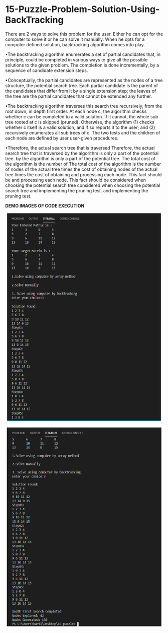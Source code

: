 # 15-Puzzle-Problem-Solution-Using-BackTracking
 There are 2 ways to solve this problem for the user. Either
he can opt for the computer to solve it or he can solve it
manually. When he opts for a computer defined solution,
backtracking algorithm comes into play.

•The backtracking algorithm enumerates a set of partial
candidates that, in principle, could be completed in
various ways to give all the possible solutions to the
given problem. The completion is done incrementally, by
a sequence of candidate extension steps.

•Conceptually, the partial candidates are represented as
the nodes of a tree structure, the potential search tree.
Each partial candidate is the parent of the candidates
that differ from it by a single extension step; the leaves of
the tree are the partial candidates that cannot be
extended any further.

•The backtracking algorithm traverses this search tree
recursively, from the root down, in depth first order. At
each node c, the algorithm checks whether c can be
completed to a valid solution. If it cannot, the whole sub
tree rooted at c is skipped (pruned). Otherwise, the
algorithm (1) checks whether c itself is a valid solution,
and if so reports it to the user; and (2) recursively
enumerates all sub trees of c. The two tests and the
children of each node are defined by
user user-given procedures.

•Therefore, the actual search tree that is traversed Therefore, the actual search tree that is traversed by the algorithm is only a part of the potential tree. by the algorithm is only a part of the potential tree. The total cost of the algorithm is the number of The total cost of the algorithm is the number of nodes of the actual tree times the cost of obtaining nodes of the actual tree times the cost of obtaining and processing each node. This fact should be and processing each node. This fact should be considered when choosing the potential search tree considered when choosing the potential search tree and implementing the pruning test. and implementing the pruning test.

**DEMO IMAGES OF CODE EXECUTION**

![](https://github.com/kartik0406/15-Puzzle-Problem-Solution-Using-BackTracking/blob/main/img1.PNG)
![](https://github.com/kartik0406/15-Puzzle-Problem-Solution-Using-BackTracking/blob/main/img2.PNG)
